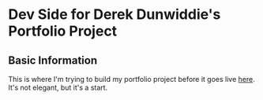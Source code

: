 # Dev Side for Derek Dunwiddie's Portfolio Project
## Basic Information

This is where I'm trying to build my portfolio project before it goes live [here](http://github.com/dunwiddie/sc-portfolio-scheduler). It's not elegant, but it's a start.